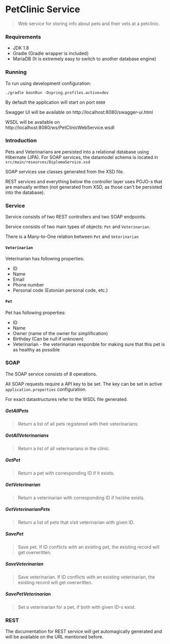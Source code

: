 # PetClinic Service

> Web service for storing info about pets and their vets at a petclinic.



### Requirements

+ JDK 1.8
+ Gradle (Gradle wrapper is included)
+ MariaDB (It is extremely easy to switch to another database engine)



### Running

To run using development configuration:

```
./gradle bootRun -Dspring.profiles.active=dev
```

By default the application will start on port `8080`

Swagger UI will be available on http://localhost:8080/swagger-ui.html

WSDL will be available on http://localhost:8080/ws/PetClinicWebService.wsdl



### Introduction

Pets and Veterinarians are persisted into a relational database using Hibernate (JPA). For SOAP services, the datamodel schema is located in `src/main/resources/DiplomaService.xsd`

SOAP services use classes generated from the XSD file.

REST services and everything below the controller layer uses POJO-s that are manually written (not generated from XSD, as those can't be persisted into the database).





### Service

Service consists of two REST controllers and two SOAP endpoints.

Service consists of two main types of objects: `Pet` and `Veterinarian`.

There is a Many-to-One relation between `Pet` and `Veterinarian`

#### `Veterinarian`

Veterinarian has following properties:

+ ID
+ Name
+ Email
+ Phone number
+ Personal code (Estonian personal code, etc.)

#### `Pet`

Pet has following properties:

+ ID
+ Name
+ Owner (name of the owner for simplification)
+ Birthday (Can be null if unknown)
+ Veterinarian - the veterinarian responible for making sure that this pet is as healthy as possible



### SOAP

The SOAP service consists of 8 operations.

All SOAP requests require a API key to be set. The key can be set in active `application.properties` configuration.

For exact datastructures refer to the WSDL file generated.

##### GetAllPets

> Return a list of all pets registered with their veterinarians.



##### GetAllVeterinarians

> Return a list of all veterinarians in the clinic.



##### GetPet

> Return a pet with corresponding ID if it exists.



##### GetVeterinarian

> Return a veterinarian with corresponding ID if he/she exists.



##### GetVeterinarianPets

> Return a list of pets that visit veterinarian with given ID.



##### SavePet

> Save pet. If ID conflicts with an existing pet, the existing record will get overwritten.



##### SaveVeterinarian

> Save veterinarian. If ID conflicts with an existing veterinarian, the existing record will get overwritten.



##### SavePetVeterinarian

> Set a veterinarian for a pet, if both with given ID-s exist.



### REST

The documentation for REST service will get automagically generated and will be available on the URL mentioned before.